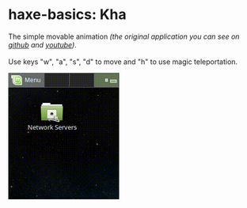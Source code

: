 haxe-basics: Kha
=========================

The simple movable animation *(the original application you can see on [github](https://github.com/skylerparr/LiveGame) and [youtube](https://www.youtube.com/playlist?list=PL6F_5y-xGOqP8ZhKe3zvJEZbs7ar1TKJ6))*.<br/>
<br/>
Use keys "w", "a", "s", "d" to move and "h" to use magic teleportation.<br/>

![](KhaMovableAnimation.gif)
